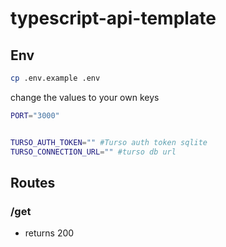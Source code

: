 # typescript-api-template

## Env
```sh
cp .env.example .env
```
change the values to your own keys
```sh
PORT="3000"


TURSO_AUTH_TOKEN="" #Turso auth token sqlite
TURSO_CONNECTION_URL="" #turso db url

```


## Routes

### /get
- returns 200

